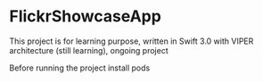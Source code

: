 # FlickrShowcaseApp

This project is for learning purpose, written in Swift 3.0 with VIPER architecture (still learning), ongoing project

Before running the project install pods
